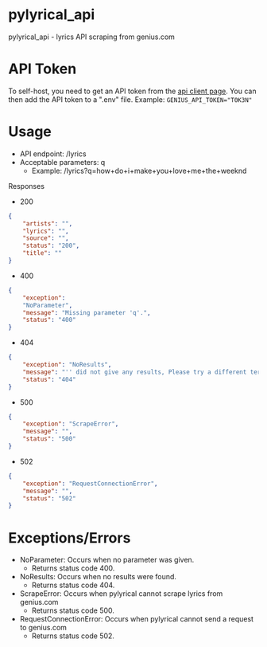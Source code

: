 # pylyrical_api
pylyrical_api - lyrics API scraping from genius.com

# API Token
To self-host, you need to get an API token from the [api client page](https://genius.com/api-clients). You can then add the API token to a ".env" file. Example: `GENIUS_API_TOKEN="T0K3N"`

# Usage
- API endpoint: /lyrics
- Acceptable parameters: q
  - Example: /lyrics?q=how+do+i+make+you+love+me+the+weeknd

Responses
- 200
```json
{
    "artists": "",
    "lyrics": "",
    "source": "",
    "status": "200",
    "title": ""
}
```

- 400
```json
{
    "exception":
    "NoParameter",
    "message": "Missing parameter 'q'.",
    "status": "400"
}
```

- 404
```json
{
    "exception": "NoResults",
    "message": "'' did not give any results, Please try a different term.",
    "status": "404"
}
```

- 500
```json
{
    "exception": "ScrapeError",
    "message": "",
    "status": "500"
}
```

- 502
```json
{
    "exception": "RequestConnectionError",
    "message": "",
    "status": "502"
}
```

# Exceptions/Errors
- NoParameter: Occurs when no parameter was given.
  - Returns status code 400.
- NoResults: Occurs when no results were found.
  - Returns status code 404.
- ScrapeError: Occurs when pylyrical cannot scrape lyrics from genius.com
  - Returns status code 500.
- RequestConnectionError: Occurs when pylyrical cannot send a request to genius.com
  - Returns status code 502.

